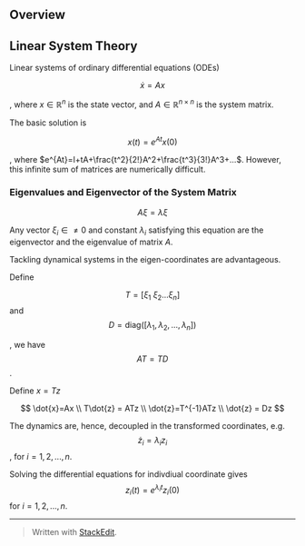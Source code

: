 
## Overview

## Linear System Theory

Linear systems of ordinary differential equations (ODEs)

$$
\dot{x}=Ax
$$

, where $x \in \mathbb{R}^n$ is the state vector,
 and  $A \in \mathbb{R}^{n \times n}$ is the system matrix.


The basic solution is

$$
x(t) = e^{At}x(0)
$$

, where $e^{At}=I+tA+\frac{t^2}{2!}A^2+\frac{t^3}{3!}A^3+...$. However, this infinite sum of matrices are numerically difficult.

### Eigenvalues and Eigenvector of the System Matrix

$$A \xi = \lambda \xi$$

Any vector $\xi_i \in \mathbb{}\neq 0$ and constant $\lambda_i$ satisfying this equation are the eigenvector and the eigenvalue of matrix $A$.

Tackling dynamical systems in the eigen-coordinates are advantageous.

Define 

$$T=[\xi_1 \ \xi_2 ... \xi_n]$$ and $$D=\text{diag}([\lambda_1, \lambda_2,...,\lambda_n])$$


, we have $$AT=TD$$.

Define $x=Tz$

$$
\dot{x}=Ax \\
T\dot{z} = ATz \\
\dot{z}=T^{-1}ATz \\
\dot{z} = Dz
$$

The dynamics are, hence, decoupled in the transformed coordinates, e.g. $$\dot{z}_i =  \lambda_i z_i$$,  for $i=1,2,...,n$. 

Solving the differential equations for indivdiual coordinate gives $$z_i(t)=e^{\lambda_i t}z_i(0)$$ for $i=1,2,...,n$.



---
> Written with [StackEdit](https://stackedit.io/).
<!--stackedit_data:
eyJoaXN0b3J5IjpbMTYzMzAwMDI3MSwxMjIyNjg4MDAyLC01MT
Y0MTM3NSwtMTgxNTM2MDg2Niw5OTY1MDQzMDIsLTE3NDg2OTc2
MjVdfQ==
-->